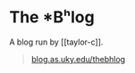 # The *Bʰlog

A blog run by [[taylor-c]].

> [blog.as.uky.edu/thebhlog](https://blog.as.uky.edu/thebhlog/)